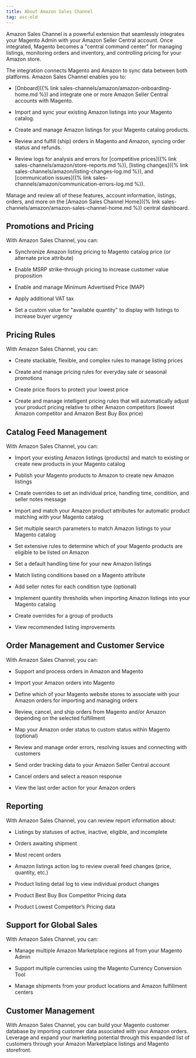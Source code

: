 ```yaml
---
title: About Amazon Sales Channel
tag: asc-old
---
```


Amazon Sales Channel is a powerful extension that seamlessly integrates your Magento Admin with your Amazon Seller Central account. Once integrated, Magento becomes a "central command center" for managing listings, monitoring orders and inventory, and controlling pricing for your Amazon store.

The integration connects Magento and Amazon to sync data between both platforms. Amazon Sales Channel enables you to:

- [Onboard]({% link sales-channels/amazon/amazon-onboarding-home.md %}) and integrate one or more Amazon Seller Central accounts with Magento.

- Import and sync your existing Amazon listings into your Magento catalog.

- Create and manage Amazon listings for your Magento catalog products.

- Review and fulfill (ship) orders in Magento and Amazon, syncing order status and refunds.

- Review logs for analysis and errors for [competitive prices]({% link sales-channels/amazon/store-reports.md %}), [listing changes]({% link sales-channels/amazon/listing-changes-log.md %}), and [communication issues]({% link sales-channels/amazon/communication-errors-log.md %}).

Manage and review all of these features, account information, listings, orders, and more on the [Amazon Sales Channel Home]({% link sales-channels/amazon/amazon-sales-channel-home.md %}) central dashboard.

## Promotions and Pricing

With Amazon Sales Channel, you can:

- Synchronize Amazon listing pricing to Magento catalog price (or alternate price attribute)

- Enable MSRP strike-through pricing to increase customer value proposition

- Enable and manage Minimum Advertised Price (MAP)

- Apply additional VAT tax

- Set a custom value for "available quantity" to display with listings to increase buyer urgency

## Pricing Rules

With Amazon Sales Channel, you can:

- Create stackable, flexible, and complex rules to manage listing prices

- Create and manage pricing rules for everyday sale or seasonal promotions

- Create price floors to protect your lowest price

- Create and manage intelligent pricing rules that will automatically adjust your product pricing relative to other Amazon competitors (lowest Amazon competitor and Amazon Best Buy Box price)

## Catalog Feed Management

With Amazon Sales Channel, you can:

- Import your existing Amazon listings (products) and match to existing or create new products in your Magento catalog

- Publish your Magento products to Amazon to create new Amazon listings

- Create overrides to set an individual price, handling time, condition, and seller notes message

- Import and match your Amazon product attributes for automatic product matching with your Magento catalog

- Set multiple search parameters to match Amazon listings to your Magento catalog

- Set extensive rules to determine which of your Magento products are eligible to be listed on Amazon

- Set a default handling time for your new Amazon listings

- Match listing conditions based on a Magento attribute

- Add seller notes for each condition type (optional)

- Implement quantity thresholds when importing Amazon listings into your Magento catalog

- Create overrides for a group of products

- View recommended listing improvements

## Order Management and Customer Service

With Amazon Sales Channel, you can:

- Support and process orders in Amazon and Magento

- Import your Amazon orders into Magento

- Define which of your Magento website stores to associate with your Amazon orders for importing and managing orders

- Review, cancel, and ship orders from Magento and/or Amazon depending on the selected fulfillment

- Map your Amazon order status to custom status within Magento (optional)

- Review and manage order errors, resolving issues and connecting with customers

- Send order tracking data to your Amazon Seller Central account

- Cancel orders and select a reason response

- View the last order action for your Amazon orders

## Reporting

With Amazon Sales Channel, you can review report information about:

- Listings by statuses of active, inactive, eligible, and incomplete

- Orders awaiting shipment

- Most recent orders

- Amazon listings action log to review overall feed changes (price, quantity, etc.)

- Product listing detail log to view individual product changes

- Product Best Buy Box Competitor Pricing data

- Product Lowest Competitor’s Pricing data

## Support for Global Sales

With Amazon Sales Channel, you can:

- Manage multiple Amazon Marketplace regions all from your Magento Admin

- Support multiple currencies using the Magento Currency Conversion Tool

- Manage shipments from your product locations and Amazon fulfillment centers

## Customer Management

With Amazon Sales Channel, you can build your Magento customer database by importing customer data associated with your Amazon orders. Leverage and expand your marketing potential through this expanded list of customers through your Amazon Marketplace listings and Magento storefront.
